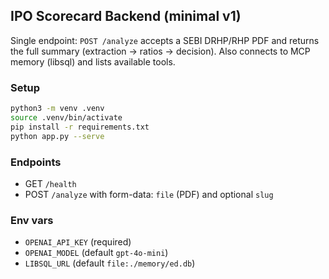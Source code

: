 ## IPO Scorecard Backend (minimal v1)

Single endpoint: `POST /analyze` accepts a SEBI DRHP/RHP PDF and returns the full summary (extraction → ratios → decision). Also connects to MCP memory (libsql) and lists available tools.

### Setup

```bash
python3 -m venv .venv
source .venv/bin/activate
pip install -r requirements.txt
python app.py --serve
```

### Endpoints
- GET `/health`
- POST `/analyze` with form-data: `file` (PDF) and optional `slug`

### Env vars
- `OPENAI_API_KEY` (required)
- `OPENAI_MODEL` (default `gpt-4o-mini`)
- `LIBSQL_URL` (default `file:./memory/ed.db`) 